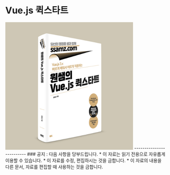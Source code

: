 # Vue.js 퀵스타트
<img src="vue_입체표지.jpg" style="width:400px;" />
-------------------------
### 공지 : 다음 사항을 당부드립니다.
* 이 자료는 읽기 전용으로 자유롭게 이용할 수 있습니다. 
* 이 자료를 수정, 편집하시는 것을 금합니다.
* 이 자료의 내용을 다른 문서, 자료를 편집할 때 사용하는 것을 금합니다.

